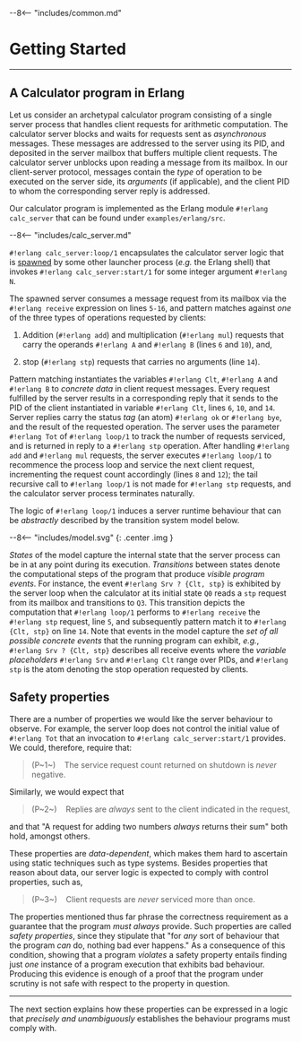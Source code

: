 
--8<-- "includes/common.md"

# Getting Started
<!-- # Concurrent programs -->
---

## A Calculator program in Erlang

Let us consider an archetypal calculator program consisting of a single server process that handles client requests for arithmetic computation.
The calculator server blocks and waits for requests sent as *asynchronous* messages.
These messages are addressed to the server using its PID, and deposited in the server mailbox that buffers multiple client requests.
The calculator server unblocks upon reading a message from its mailbox.
In our client-server protocol, messages contain the *type* of operation to be executed on the server side, its *arguments* (if applicable), and the client PID to whom the corresponding server reply is addressed.

Our calculator program is implemented as the Erlang module `#!erlang calc_server` that can be found under `examples/erlang/src`.

--8<-- "includes/calc_server.md"

`#!erlang calc_server:loop/1` encapsulates the calculator server logic that is [spawned](../getting-started/quickstart.md#hello-world-the-asynchronous-way) by some other launcher process (*e.g.* the Erlang shell) that invokes `#!erlang calc_server:start/1` for some integer argument `#!erlang N`.

The spawned server consumes a message request from its mailbox via the `#!erlang receive` expression on lines `5-16`, and pattern matches against *one* of the three types of operations requested by clients:

1. Addition (`#!erlang add`) and multiplication (`#!erlang mul`) requests that carry the operands `#!erlang A` and `#!erlang B` (lines `6` and `10`), and,

2. stop (`#!erlang stp`) requests that carries no arguments (line `14`).

Pattern matching instantiates the variables `#!erlang Clt`, `#!erlang A` and `#!erlang B` to *concrete data* in client request messages.
Every request fulfilled by the server results in a corresponding reply that it sends to the PID of the client instantiated in variable `#!erlang Clt`, lines `6`, `10`, and `14`.
Server replies carry the status *tag* (an atom) `#!erlang ok` or `#!erlang bye`, and the result of the requested operation.
The server uses the parameter `#!erlang Tot` of `#!erlang loop/1` to track the number of requests serviced, and is returned in reply to a `#!erlang stp` operation.
After handling `#!erlang add` and `#!erlang mul` requests, the server executes `#!erlang loop/1` to recommence the process loop and service the next client request, incrementing the request count accordingly (lines `8` and `12`); the tail recursive call to `#!erlang loop/1` is not made for `#!erlang stp` requests, and the calculator server process terminates naturally.

The logic of `#!erlang loop/1` induces a server runtime behaviour that can be *abstractly* described by the transition system model below.

--8<-- "includes/model.svg"
{: .center .img }

*States* of the model capture the internal state that the server process can be in at any point during its execution.
*Transitions* between states denote the computational steps of the program that produce *visible program events*.
For instance, the event `#!erlang Srv ? {Clt, stp}` is exhibited by the server loop when the calculator at its initial state `Q0` reads a `stp` request from its mailbox and transitions to `Q3`.
This transition depicts the computation that `#!erlang loop/1` performs to `#!erlang receive` the `#!erlang stp` request, line `5`, and subsequently pattern match it to `#!erlang {Clt, stp}` on line `14`.
Note that events in the model capture the *set of all possible concrete events* that the running program can exhibit, *e.g.*, `#!erlang Srv ? {Clt, stp}` describes all receive events where the *variable placeholders* `#!erlang Srv` and `#!erlang Clt` range over PIDs, and `#!erlang stp` is the atom denoting the stop operation requested by clients.

## Safety properties

There are a number of properties we would like the server behaviour to observe.
For example, the server loop does not control the initial value of `#!erlang Tot` that an invocation to `#!erlang calc_server:start/1` provides.
We could, therefore, require that:


> (P~1~)&nbsp;&nbsp;&nbsp;&nbsp;The service request count returned on shutdown is *never* negative.

Similarly, we would expect that

> (P~2~)&nbsp;&nbsp;&nbsp;&nbsp;Replies are *always* sent to the client indicated in the request,

<!-- > (P~2~)&nbsp;&nbsp;&nbsp;&nbsp;Replies are *never* sent to a client other than the one indicated in the request, -->

and that "A request for adding two numbers *always* returns their sum" both hold, amongst others.
<!-- and "A request for adding two numbers *never* returns an incorrect sum" hold, amongst many others. -->
These properties are *data-dependent*, which makes them hard to ascertain using static techniques such as type systems.
Besides properties that reason about data, our server logic is expected to comply with control properties, such as,

> (P~3~)&nbsp;&nbsp;&nbsp;&nbsp;Client requests are *never* serviced more than once.

The properties mentioned thus far phrase the correctness requirement as a guarantee that the program *must always* provide.
Such properties are called *safety properties*, since they stipulate that "for *any* sort of behaviour that the program *can* do, nothing bad ever happens."
As a consequence of this condition, showing that a program *violates* a safety property entails finding just *one* instance of a program execution that exhibits bad behaviour.
Producing this evidence is enough of a proof that the program under scrutiny is not safe with respect to the property in question.

---
The next section explains how these properties can be expressed in a logic that *precisely and unambiguously* establishes the behaviour programs must comply with.